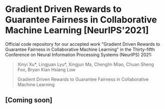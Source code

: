 # Gradient Driven Rewards to Guarantee Fairness in Collaborative Machine Learning [NeurIPS'2021]
Official code repository for our accepted work "Gradient Driven Rewards to Guarantee Fairness in Collaborative Machine Learning" in the Thirty-fifth Conference on Neural Information Processing Systems (NeurIPS) 2021:

> Xinyi Xu*, Lingjuan Lyu*, Xingjun Ma, Chenglin Miao, Chuan Sheng Foo, Bryan Kian Hsiang Low
>
> Gradient Driven Rewards to Guarantee Fairness in Collaborative Machine Learning

## [Coming soon]
